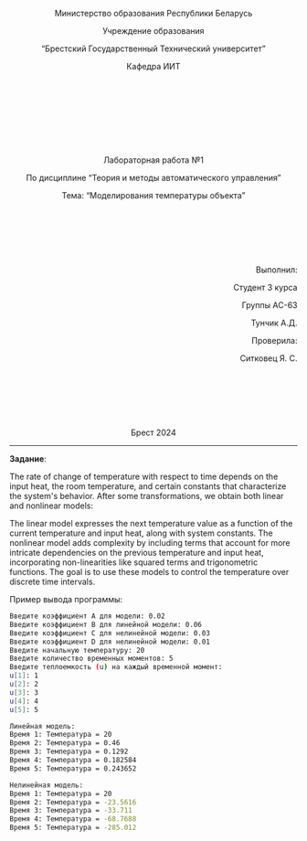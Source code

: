 
<p align="center"> Министерство образования Республики Беларусь</p>
<p align="center">Учреждение образования</p>
<p align="center">“Брестский Государственный Технический университет”</p>
<p align="center">Кафедра ИИТ</p>
<br><br><br><br><br><br><br>
<p align="center">Лабораторная работа №1</p>
<p align="center">По дисциплине “Теория и методы автоматического управления”</p>
<p align="center">Тема: “Моделирования температуры объекта”</p>
<br><br><br><br><br>
<p align="right">Выполнил:</p>
<p align="right">Студент 3 курса</p>
<p align="right">Группы АС-63</p>
<p align="right">Тунчик А.Д.</p>
<p align="right">Проверила:</p>
<p align="right">Ситковец Я. С.</p>
<br><br><br><br><br>
<p align="center">Брест 2024</p>

---

**Задание**:

The rate of change of temperature with respect to time depends on the input heat, the room temperature, and certain constants that characterize the system's behavior. After some transformations, we obtain both linear and nonlinear models:

The linear model expresses the next temperature value as a function of the current temperature and input heat, along with system constants.
The nonlinear model adds complexity by including terms that account for more intricate dependencies on the previous temperature and input heat, incorporating non-linearities like squared terms and trigonometric functions.
The goal is to use these models to control the temperature over discrete time intervals.

Пример вывода программы:

``` bash
Введите коэффициент A для модели: 0.02
Введите коэффициент B для линейной модели: 0.06
Введите коэффициент C для нелинейной модели: 0.03
Введите коэффициент D для нелинейной модели: 0.01
Введите начальную температуру: 20
Введите количество временных моментов: 5
Введите теплоемкость (u) на каждый временной момент:
u[1]: 1
u[2]: 2
u[3]: 3
u[4]: 4
u[5]: 5

Линейная модель:
Время 1: Температура = 20
Время 2: Температура = 0.46
Время 3: Температура = 0.1292
Время 4: Температура = 0.182584
Время 5: Температура = 0.243652

Нелинейная модель:
Время 1: Температура = 20
Время 2: Температура = -23.5616
Время 3: Температура = -33.711
Время 4: Температура = -68.7688
Время 5: Температура = -285.012
```

